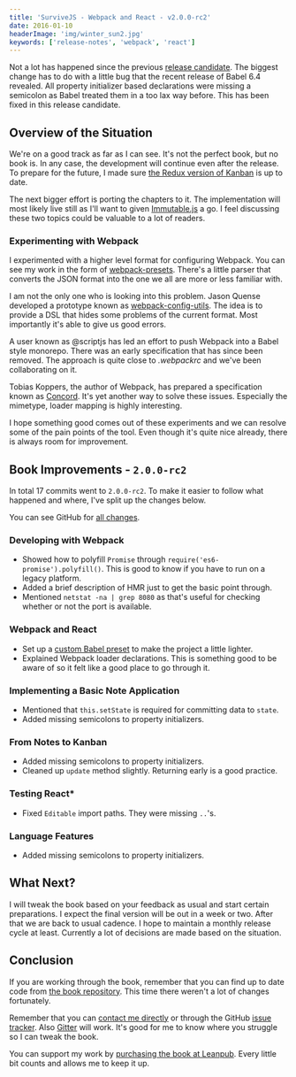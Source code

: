 ```yaml
---
title: 'SurviveJS - Webpack and React - v2.0.0-rc2'
date: 2016-01-10
headerImage: 'img/winter_sun2.jpg'
keywords: ['release-notes', 'webpack', 'react']
---
```


Not a lot has happened since the previous [release candidate](./survivejs200-rc1). The biggest change has to do with a little bug that the recent release of Babel 6.4 revealed. All property initializer based declarations were missing a semicolon as Babel treated them in a too lax way before. This has been fixed in this release candidate.

## Overview of the Situation

We're on a good track as far as I can see. It's not the perfect book, but no book is. In any case, the development will continue even after the release. To prepare for the future, I made sure [the Redux version of Kanban](https://github.com/survivejs/redux-demo) is up to date.

The next bigger effort is porting the chapters to it. The implementation will most likely live still as I'll want to given [Immutable.js](https://facebook.github.io/immutable-js/) a go. I feel discussing these two topics could be valuable to a lot of readers.

### Experimenting with Webpack

I experimented with a higher level format for configuring Webpack. You can see my work in the form of [webpack-presets](https://www.npmjs.com/package/webpack-presets). There's a little parser that converts the JSON format into the one we all are more or less familiar with.

I am not the only one who is looking into this problem. Jason Quense developed a prototype known as [webpack-config-utils](https://github.com/jquense/webpack-config-utils). The idea is to provide a DSL that hides some problems of the current format. Most importantly it's able to give us good errors.

A user known as @scriptjs has led an effort to push Webpack into a Babel style monorepo. There was an early specification that has since been removed. The approach is quite close to *.webpackrc* and we've been collaborating on it.

Tobias Koppers, the author of Webpack, has prepared a specification known as [Concord](https://github.com/webpack/concord). It's yet another way to solve these issues. Especially the mimetype, loader mapping is highly interesting.

I hope something good comes out of these experiments and we can resolve some of the pain points of the tool. Even though it's quite nice already, there is always room for improvement.

## Book Improvements - `2.0.0-rc2`

In total 17 commits went to `2.0.0-rc2`. To make it easier to follow what happened and where, I've split up the changes below.

You can see GitHub for [all changes](https://github.com/survivejs/webpack_react/compare/v2.0.0-rc1...v2.0.0-rc2).

### Developing with Webpack

* Showed how to polyfill `Promise` through `require('es6-promise').polyfill()`. This is good to know if you have to run on a legacy platform.
* Added a brief description of HMR just to get the basic point through.
* Mentioned `netstat -na | grep 8080` as that's useful for checking whether or not the port is available.

### Webpack and React

* Set up a [custom Babel preset](https://github.com/survivejs/babel-preset-survivejs-kanban) to make the project a little lighter.
* Explained Webpack loader declarations. This is something good to be aware of so it felt like a good place to go through it.

### Implementing a Basic Note Application

* Mentioned that `this.setState` is required for committing data to `state`.
* Added missing semicolons to property initializers.

### From Notes to Kanban

* Added missing semicolons to property initializers.
* Cleaned up `update` method slightly. Returning early is a good practice.

### Testing React*

* Fixed `Editable` import paths. They were missing `..`'s.

### Language Features

* Added missing semicolons to property initializers.

## What Next?

I will tweak the book based on your feedback as usual and start certain preparations. I expect the final version will be out in a week or two. After that we are back to usual cadence. I hope to maintain a monthly release cycle at least. Currently a lot of decisions are made based on the situation.

## Conclusion

If you are working through the book, remember that you can find up to date code from [the book repository](https://github.com/survivejs/webpack_react). This time there weren't a lot of changes fortunately.

Remember that you can [contact me directly](mailto:info@survivejs.com) or through the GitHub [issue tracker](https://github.com/survivejs/webpack_react/issues). Also [Gitter](https://gitter.im/survivejs/webpack_react) will work. It's good for me to know where you struggle so I can tweak the book.

You can support my work by [purchasing the book at Leanpub](https://leanpub.com/survivejs_webpack_react). Every little bit counts and allows me to keep it up.

